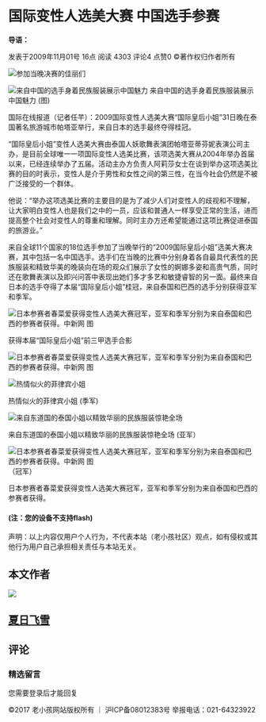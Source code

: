 # 国际变性人选美大赛 中国选手参赛

**导语：**

发表于2009年11月01号 16点 阅读 4303 评论4 点赞0 ©著作权归作者所有

![参加当晚决赛的佳丽们](http://img1.gtimg.com/news/pics/23125/23125442.jpg)

![来自中国的选手身着民族服装展示中国魅力](http://img1.gtimg.com/news/pics/23125/23125451.jpg) 来自中国的选手身着民族服装展示中国魅力 (图)

国际在线报道（记者任芊）：2009国际变性人选美大赛“国际皇后小姐”31日晚在泰国著名旅游城市帕塔亚举行，来自日本的选手最终夺得桂冠。

“国际皇后小姐”变性人选美大赛由泰国人妖歌舞表演团帕塔亚蒂芬妮表演公司主办，是目前全球唯一一项国际变性人选美比赛，该项选美大赛从2004年举办首届以来，已经连续举办了五届。活动主办方负责人阿莉莎女士在谈到举办这项选美比赛的目的时表示，变性人是介于男性和女性之间的第三性，在当今社会仍然是不被广泛接受的一个群体。

他说：“举办这项选美比赛的主要目的是为了减少人们对变性人的歧视和不理解，让大家明白变性人也是我们之中的一员，应该和普通人一样享受正常的生活，进而提高整个社会对变性人的尊重和理解。同时主办方还希望能通过这项比赛促进泰国的旅游业。”

来自全球11个国家的18位选手参加了当晚举行的“2009国际皇后小姐”选美大赛决赛，其中包括一名中国选手。选手们在当晚的比赛中分别身着各自最具代表性的民族服装和精致华美的晚装向在场的观众们展示了女性的婀娜多姿和高贵气质，同时还在歌舞表演以及即兴问答中表现出她们多才多艺和敏捷睿智的另一面。最终来自日本的选手夺得了本届“国际皇后小姐”桂冠，来自泰国和巴西的选手分别获得亚军和季军。

![日本参赛者春菜爱获得变性人选美大赛冠军，亚军和季军分别为来自泰国和巴西的参赛者获得。中新网 图](http://img1.gtimg.com/news/pics/23128/23128242.jpg)

获得本届“国际皇后小姐”前三甲选手合影

![日本参赛者春菜爱获得变性人选美大赛冠军，亚军和季军分别为来自泰国和巴西的参赛者获得。中新网 图](http://img1.gtimg.com/news/pics/23128/23128252.jpg)

![热情似火的菲律宾小姐](http://img1.gtimg.com/news/pics/23125/23125452.jpg)

热情似火的菲律宾小姐 (季军)

![来自东道国的泰国小姐以精致华丽的民族服装惊艳全场](http://img1.gtimg.com/news/pics/23125/23125443.jpg)

来自东道国的泰国小姐以精致华丽的民族服装惊艳全场 (亚军）

![日本参赛者春菜爱获得变性人选美大赛冠军，亚军和季军分别为来自泰国和巴西的参赛者获得。中新网 图](http://img1.gtimg.com/news/pics/23128/23128244.jpg) （冠军）

日本参赛者春菜爱获得变性人选美大赛冠军，亚军和季军分别为来自泰国和巴西的参赛者获得。

#### (注：您的设备不支持flash)

声明：以上内容仅用户个人行为，不代表本站（老小孩社区）观点，如有侵权或其他行为用户自己承担相关责任与本站无关。 

## 本文作者

[![](https://img1.oldkids.cn/static/portrait/3/38535.jpg)](/user/home.php?uid=15432)

## [夏日飞雪](/user/home.php?uid=15432)

## 评论

### 精选留言

您需要登录后才能回复

©2017 老小孩网站版权所有 ｜ 沪ICP备08012383号 举报电话：021-64323922
<!-- tcd_original_link http://www.oldkids.cn/blog/view.php?bid=100109 -->
